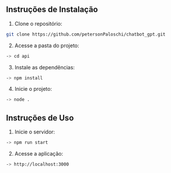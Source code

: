 ## Instruções de Instalação

1. Clone o repositório:

```bash
git clone https://github.com/petersonPaloschi/chatbot_gpt.git
```

2. Acesse a pasta do projeto:

```bash
-> cd api
```

3. Instale as dependências:

```bash
-> npm install
```

4. Inicie o projeto:

```bash
-> node .
```

## Instruções de Uso

1. Inicie o servidor:

```bash
-> npm run start
```

2. Acesse a aplicação:

```bash
-> http://localhost:3000
```
